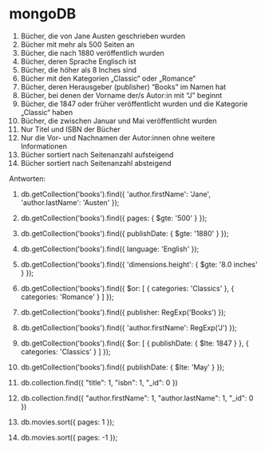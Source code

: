 # mongoDB

1. Bücher, die von Jane Austen geschrieben wurden
2. Bücher mit mehr als 500 Seiten an
3. Bücher, die nach 1880 veröffentlich wurden
4. Bücher, deren Sprache Englisch ist
5. Bücher, die höher als 8 Inches sind
6. Bücher mit den Kategorien „Classic“ oder „Romance“
7. Bücher, deren Herausgeber (publisher) “Books” im Namen hat
8. Bücher, bei denen der Vorname der/s Autor:in mit “J” beginnt
9. Bücher, die 1847 oder früher veröffentlicht wurden und die Kategorie „Classic“ haben
10. Bücher, die zwischen Januar und Mai veröffentlicht wurden
11. Nur Titel und ISBN der Bücher
12. Nur die Vor- und Nachnamen der Autor:innen ohne weitere Informationen
13. Bücher sortiert nach Seitenanzahl aufsteigend
14. Bücher sortiert nach Seitenanzahl absteigend

Antworten:

1. db.getCollection('books').find({
   'author.firstName': 'Jane',
   'author.lastName': 'Austen'
   });

2. db.getCollection('books').find({
   pages: { $gte: '500' }
   });

3. db.getCollection('books').find({
   publishDate: { $gte: '1880' }
   });

4. db.getCollection('books').find({
   language: 'English'
   });

5. db.getCollection('books').find({
   'dimensions.height': { $gte: '8.0 inches' }
   });

6. db.getCollection('books').find({
   $or: [
   { categories: 'Classics' },
   { categories: 'Romance' }
   ]
   });

7. db.getCollection('books').find({
   publisher: RegExp('Books')
   });

8. db.getCollection('books').find({
   'author.firstName': RegExp('J')
   });

9. db.getCollection('books').find({
   $or: [
   { publishDate: { $lte: 1847 } },
   { categories: 'Classics' }
   ]
   });

10. db.getCollection('books').find({
    publishDate: { $lte: 'May' }
    });

11. db.collection.find({
    "title": 1,
    "isbn": 1,
    "\_id": 0
    })

12. db.collection.find({
    "author.firstName": 1,
    "author.lastName": 1,
    "\_id": 0
    })

13. db.movies.sort({ pages: 1 });

14. db.movies.sort({ pages: -1 });
